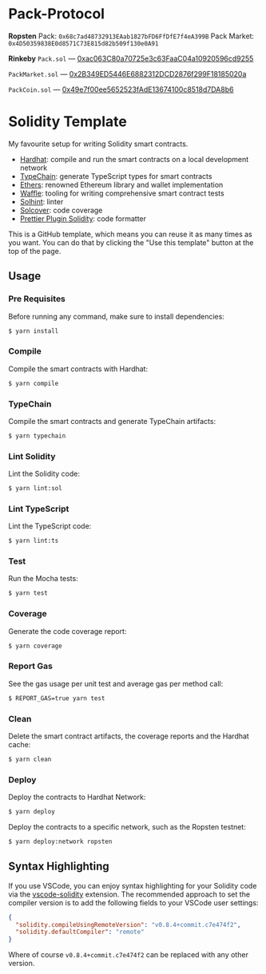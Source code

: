 # Pack-Protocol

**Ropsten**
Pack: `0x68c7ad48732913EAab1827bFD6FfDfE7f4eA399B`
Pack Market: `0x4D50359838E0d8571C73E815d82b509f130e0A91`

**Rinkeby**
`Pack.sol` — [0xac063C80a70725e3c63FaaC04a10920596cd9255](https://rinkeby.etherscan.io/address/0xac063C80a70725e3c63FaaC04a10920596cd9255#code)

`PackMarket.sol` — [0x2B349ED5446E6882312DCD2876f299F18185020a](https://rinkeby.etherscan.io/address/0x2B349ED5446E6882312DCD2876f299F18185020a#code)

`PackCoin.sol` — [0x49e7f00ee5652523fAdE13674100c8518d7DA8b6](https://rinkeby.etherscan.io/address/0x49e7f00ee5652523fAdE13674100c8518d7DA8b6#code)

# Solidity Template

My favourite setup for writing Solidity smart contracts.

- [Hardhat](https://github.com/nomiclabs/hardhat): compile and run the smart contracts on a local development network
- [TypeChain](https://github.com/ethereum-ts/TypeChain): generate TypeScript types for smart contracts
- [Ethers](https://github.com/ethers-io/ethers.js/): renowned Ethereum library and wallet implementation
- [Waffle](https://github.com/EthWorks/Waffle): tooling for writing comprehensive smart contract tests
- [Solhint](https://github.com/protofire/solhint): linter
- [Solcover](https://github.com/sc-forks/solidity-coverage): code coverage
- [Prettier Plugin Solidity](https://github.com/prettier-solidity/prettier-plugin-solidity): code formatter

This is a GitHub template, which means you can reuse it as many times as you want. You can do that by clicking the "Use this
template" button at the top of the page.

## Usage

### Pre Requisites

Before running any command, make sure to install dependencies:

```sh
$ yarn install
```

### Compile

Compile the smart contracts with Hardhat:

```sh
$ yarn compile
```

### TypeChain

Compile the smart contracts and generate TypeChain artifacts:

```sh
$ yarn typechain
```

### Lint Solidity

Lint the Solidity code:

```sh
$ yarn lint:sol
```

### Lint TypeScript

Lint the TypeScript code:

```sh
$ yarn lint:ts
```

### Test

Run the Mocha tests:

```sh
$ yarn test
```

### Coverage

Generate the code coverage report:

```sh
$ yarn coverage
```

### Report Gas

See the gas usage per unit test and average gas per method call:

```sh
$ REPORT_GAS=true yarn test
```

### Clean

Delete the smart contract artifacts, the coverage reports and the Hardhat cache:

```sh
$ yarn clean
```

### Deploy

Deploy the contracts to Hardhat Network:

```sh
$ yarn deploy
```

Deploy the contracts to a specific network, such as the Ropsten testnet:

```sh
$ yarn deploy:network ropsten
```

## Syntax Highlighting

If you use VSCode, you can enjoy syntax highlighting for your Solidity code via the
[vscode-solidity](https://github.com/juanfranblanco/vscode-solidity) extension. The recommended approach to set the
compiler version is to add the following fields to your VSCode user settings:

```json
{
  "solidity.compileUsingRemoteVersion": "v0.8.4+commit.c7e474f2",
  "solidity.defaultCompiler": "remote"
}
```

Where of course `v0.8.4+commit.c7e474f2` can be replaced with any other version.

